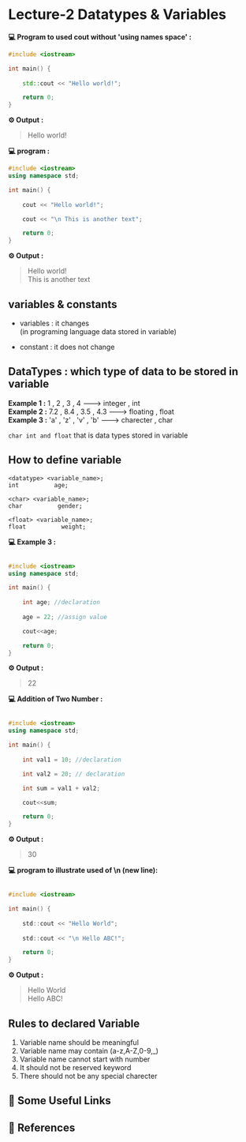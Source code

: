 
# Lecture-2 Datatypes & Variables


**💻 Program to used cout without 'using names space'  :**
```cpp
#include <iostream>

int main() {
  
    std::cout << "Hello world!";

    return 0;
}
```
**⚙️ Output :**
>Hello world!

**💻 program  :**
```cpp
#include <iostream>
using namespace std;

int main() {
  
    cout << "Hello world!";

    cout << "\n This is another text";

    return 0;
}
```
**⚙️ Output :**
>Hello world!<br>
>This is another text

## variables & constants
* variables : it changes<br> (in programing language data stored in variable)<br>

* constant : it does not change

## DataTypes : which type of data to be stored in variable

 **Example 1 :** 1 , 2 , 3 , 4 ---> integer , int <br>
  **Example 2 :** 7.2 , 8.4 , 3.5 , 4.3 ---> floating , float  <br>
**Example 3 :** 'a' , 'z' , 'v' , 'b' ---> charecter  , char  <br>

`char int and float` that is data types stored in variable

## How to define variable 
```
<datatype> <variable_name>;
int          age;
```
```
<char> <variable_name>;
char          gender;
```
```
<float> <variable_name>;
float          weight;
```
**💻 Example 3 :**
```cpp

#include <iostream>
using namespace std;

int main() {
    
    int age; //declaration
    
    age = 22; //assign value

    cout<<age; 

    return 0;
}
```
**⚙️ Output :**
>22
 

**💻 Addition of  Two Number :**
```cpp

#include <iostream>
using namespace std;

int main() {
    
    int val1 = 10; //declaration

    int val2 = 20; // declaration

    int sum = val1 + val2; 

    cout<<sum; 

    return 0;
}
```
**⚙️ Output :**
>30


**💻 program to illustrate used of \n (new line):**
```c

#include <iostream>

int main() {
    
    std::cout << "Hello World";
    
    std::cout << "\n Hello ABC!";

    return 0;
}
```
**⚙️ Output :**
>Hello World<br>
Hello ABC!

## Rules to declared Variable

1. Variable name should be  meaningful
2. Variable name may contain (a-z,A-Z,0-9,_)
3. Variable name cannot start with number
4. It should not be reserved keyword
5. There should not be any special charecter

## 🔗 Some Useful Links

## 📖 References
